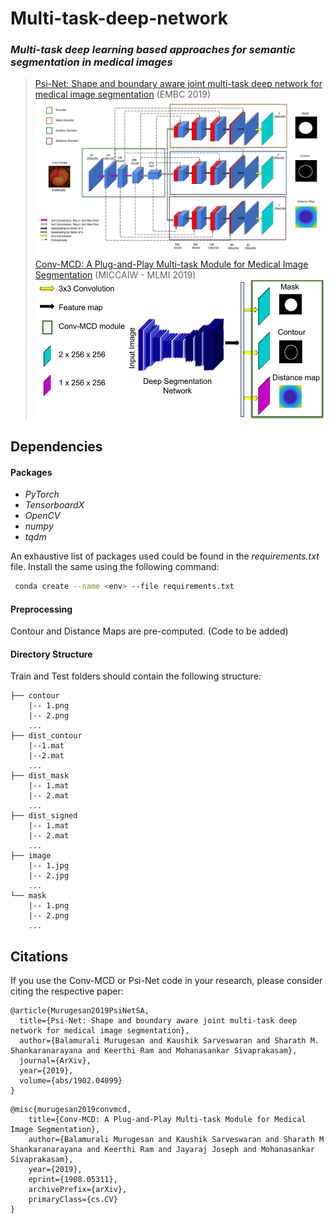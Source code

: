 # Multi-task-deep-network
### *Multi-task deep learning based approaches for semantic segmentation in medical images* 
> [Psi-Net:  Shape  and  boundary  aware  joint  multi-task  deep  network  for medical  image  segmentation](https://arxiv.org/abs/1902.04099) (EMBC 2019) 
![Psi-Net Architecture](appendix/PSI_Net.jpg)
> [Conv-MCD: A Plug-and-Play Multi-task Module for Medical Image Segmentation](https://arxiv.org/abs/1908.05311) (MICCAIW - MLMI 2019)
![Conv-MCD Architecture](appendix/Conv-MCD.png)

## Dependencies
#### Packages
* *PyTorch*
* *TensorboardX*
* *OpenCV*
* *numpy*
* *tqdm*
 
An exhaustive list of packages used could be found in the *requirements.txt* file. Install the same using the following command:

```bash
 conda create --name <env> --file requirements.txt
```

#### Preprocessing
Contour and Distance Maps are pre-computed. (Code to be added) 

#### Directory Structure
Train and Test folders should contain the following structure:

```
├── contour
    |-- 1.png
    |-- 2.png
    ...
├── dist_contour
    |--1.mat 
    |--2.mat
    ...
├── dist_mask
    |-- 1.mat
    |-- 2.mat
    ...
├── dist_signed
    |-- 1.mat
    |-- 2.mat
    ...
├── image
    |-- 1.jpg
    |-- 2.jpg
    ...
└── mask
    |-- 1.png
    |-- 2.png
    ...
```
[//]: # (## Sample Results)

## Citations
If you use the Conv-MCD or Psi-Net code in your research, please consider citing the respective paper:
```
@article{Murugesan2019PsiNetSA,
  title={Psi-Net: Shape and boundary aware joint multi-task deep network for medical image segmentation},
  author={Balamurali Murugesan and Kaushik Sarveswaran and Sharath M. Shankaranarayana and Keerthi Ram and Mohanasankar Sivaprakasam},
  journal={ArXiv},
  year={2019},
  volume={abs/1902.04099}
}
```
```
@misc{murugesan2019convmcd,
    title={Conv-MCD: A Plug-and-Play Multi-task Module for Medical Image Segmentation},
    author={Balamurali Murugesan and Kaushik Sarveswaran and Sharath M Shankaranarayana and Keerthi Ram and Jayaraj Joseph and Mohanasankar Sivaprakasam},
    year={2019},
    eprint={1908.05311},
    archivePrefix={arXiv},
    primaryClass={cs.CV}
}
```
